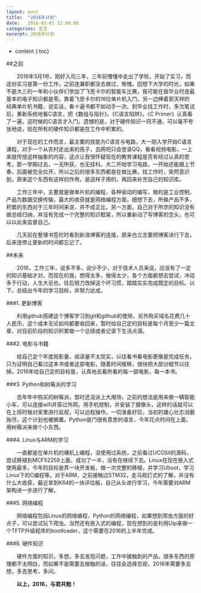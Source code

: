 ```yaml
---
layout: post
title:  "2016年计划"
date:   2016-03-01 12:00:00
categories: 生活
excerpt: 2016年计划
---
```


* content
{:toc}

##之前

　　2016年3月1号，刚好入司三年，三年前懵懂中走出了学校，开始了实习，而这份实习是第一份工作，之前连兼职都没去做过，惭愧。回想下大学的时光，如果不是大三的一年和小伙伴们参加了飞思卡尔的智能车比赛，我可能在我毕业时连最基本的电子知识都是零。靠着飞思卡尔的16位单片机入门，另一边捧着郭天祥的经典单片机书籍，说实话，看十遍书都不如动手一次。到毕业找工作时，多次笔试后，重新系统地看C语言，把《数组与指针》，《C语言陷阱》，《C Primer》认真看了一遍，这时候的C语言才入门。遗憾的是，对于硬件知识一窍不通，可以毫不夸张地说，现在所有的硬件知识都是在工作中积累的。

　　对于现在的工作而言，最主要的技能为C语言与电路，大一刚入学开始C语言课程，对于一个从农村走出来的孩子，去网吧只会登录QQ，看看视频电影，一上来就传授这样抽象的内容，这点让我很怀疑现在的教育课程是否有经过认真的思考。那一学期过去，一无所获，也无挂科。大二开始学习电路，一开始还能跟上节奏，后面被完全拉开。所以之后的很多东西都是在做比赛，找工作时，突然意识到，原来这个东西有这样的作用，是这样子用的，再回来补充自己的知识库。

　　工作三年中，主要就是做单片机的编程，各种驱动的编写，做的是工业控制，产品为数据交换传输，最大的收获就是网络编程方面，细想下去，所做产品不多，积累的东西对于三年时间来说，并不成正比。另一方面，自己对于所学的知识没有做总结归纳，并没有完成一个完整的知识框架，所以重新动了写博客的念头，也可以以此来监督自己。

　　几天前在整理书签栏时看到新浪博客的连接，原来也立志要把博客进行下去，后来连停止更新的时间都忘记了。

##未来

　　2016，工作三年，说多不多，说少不少，对于技术人员来说，应该有了一定的知识基础才对，而现在的我，想得太多，做得太少，各个方面都想去尝试，冲动多于行动，人生大忌也，往后努力改掉这个坏习惯，踏踏实实完成既定的目标。以下，总结出今年的学习目标，并努力达成。

###1. 更新博客

　　利用github搭建这个博客学习到git和github的使用，另外购买域名花费几十人民币，这个成本无论如何都要收回来，暂时给自己定的目标是每个月至少一篇文章，对目前阶段的知识积累做一个总结或者记录下生活点滴。

###2. 电影与书籍

　　给自己定个年度观影量，阅读量不太现实，以往看书看电影更像是完成任务，只为证明自己看过这本书或者这部电影，随着时间推移，很快把大部分细节以往掉。2016年给自己定的目标是，认真地去看所看的每一部电影，每一本书。

###3. Python和树莓派的学习

　　去年年中购买的树莓派，暂时还没派上大用场，之前的想法是用来做一辆智能小车，可以连接wifi并穿过外网，用手机控制，并安装了摄像头，这样的话就可以在上班时候对家里进行监视，可以远程操作。一切准备好后，当初的雄心壮志消磨殆尽，这个计划也被搁置。Python是门很有意思的语言，今年花点时间在上面，用树莓派来做个小东西。

###4. Linux与ARM的学习

　　一直都是在单片机的裸机上编程，没使用过系统，之前看过UCOSII的源码，尝试移植到MCF52259上面，成功了一半，没有在继续下去。Linux在现在嵌入式使用最多，今年的目标是弄一块开发板，做一次完整的移植，并学习Uboot，学习Linux下的C编程等。对于ARM，之前接触过STM32，走马观灯式的了解，并没有什么大收获，最近拿到K64的一块评估板，自己从头进行学习，今年需要对ARM架构进一步进行了解。

###5. 网络编程

　　网络编程包括Linux的网络编程，Python的网络编程，如果想到爬虫方面的好点子，可以尝试玩下爬虫。当然还有嵌入式的编程，现在想到的是利用Uip来做一个TFTP升级程序的bootloader，这个需要在2016的上半年完成。

###6. 硬件知识

　　硬件方面的知识，多想，多去发现问题，工作中接触到的产品，很多东西的原理都不太明白，而如果不是需要去接触的话，往往会选择忽视，2016年需要多去想，多去思考，多问。


　　**以上，2016，与君共勉！**

<!-- https://www.npmjs.com/package/pjax -->

<!-- http://html5demos.com/history/first -->